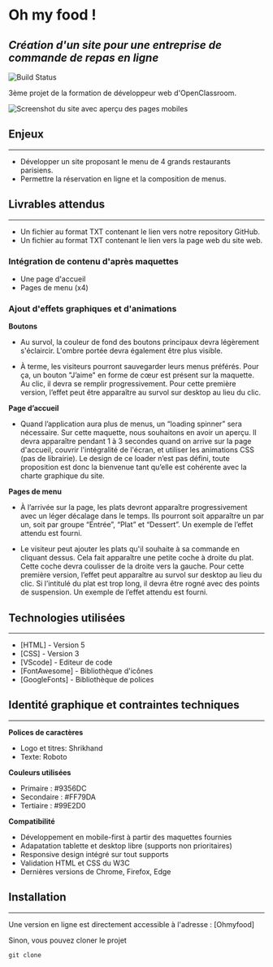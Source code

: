 # Oh my food !
## _Création d'un site pour une entreprise de commande de repas en ligne_


![Build Status](https://badge.buildkite.com/sample.svg?status=passing)

3ème projet de la formation de développeur web d'OpenClassroom.

![Screenshot du site avec aperçu des pages mobiles](https://github.com/KLdvl/OC_P3_Ohmyfood/blob/master/public/images/Screenshot.png)

## Enjeux
---
- Développer un site proposant le menu de 4 grands restaurants parisiens.
- Permettre la réservation en ligne et la composition de menus.

## Livrables attendus
---
- Un fichier au format TXT contenant le lien vers notre repository GitHub.
- Un fichier au format TXT contenant le lien vers la page web du site web.
### Intégration de contenu d'après maquettes

- Une page d'accueil
- Pages de menu (x4)

### Ajout d'effets graphiques et d'animations

**Boutons**
- Au survol, la couleur de fond des boutons principaux devra légèrement s'éclaircir. L'ombre portée devra également être plus visible.

- À terme, les visiteurs pourront sauvegarder leurs menus préférés. Pour ça, un
bouton "J’aime" en forme de cœur est présent sur la maquette. Au clic, il devra se
remplir progressivement. Pour cette première version, l’effet peut être apparaître au
survol sur desktop au lieu du clic.

**Page d’accueil**
- Quand l’application aura plus de menus, un “loading spinner” sera nécessaire. Sur
cette maquette, nous souhaitons en avoir un aperçu. Il devra apparaître pendant 1 à
3 secondes quand on arrive sur la page d'accueil, couvrir l'intégralité de l'écran, et
utiliser les animations CSS (pas de librairie). Le design de ce loader n’est pas défini,
toute proposition est donc la bienvenue tant qu’elle est cohérente avec la charte
graphique du site.

**Pages de menu**
- À l’arrivée sur la page, les plats devront apparaître progressivement avec un léger
décalage dans le temps. Ils pourront soit apparaître un par un, soit par groupe
“Entrée”, “Plat” et “Dessert”. Un exemple de l’effet attendu est fourni.

- Le visiteur peut ajouter les plats qu'il souhaite à sa commande en cliquant dessus.
Cela fait apparaître une petite coche à droite du plat. Cette coche devra coulisser de
la droite vers la gauche. Pour cette première version, l’effet peut apparaître au survol
sur desktop au lieu du clic. Si l’intitulé du plat est trop long, il devra être rogné avec
des points de suspension. Un exemple de l’effet attendu est fourni.

## Technologies utilisées
---
- [HTML] - Version 5
- [CSS] - Version 3
- [VScode] - Editeur de code
- [FontAwesome] - Bibliothèque d'icônes
- [GoogleFonts] - Bibliothèque de polices

## Identité graphique et contraintes techniques
---
**Polices de caractères**
- Logo et titres: Shrikhand
- Texte: Roboto

**Couleurs utilisées**
- Primaire : #9356DC
- Secondaire : #FF79DA
- Tertiaire : #99E2D0

**Compatibilité**
- Développement en mobile-first à partir des maquettes fournies
- Adapatation tablette et desktop libre (supports non prioritaires)
- Responsive design intégré sur tout supports
- Validation HTML et CSS du W3C
- Dernières versions de Chrome, Firefox, Edge

## Installation
---
Une version en ligne est directement accessible à l'adresse : [Ohmyfood]

Sinon, vous pouvez cloner le projet
```terminal
git clone 
```
